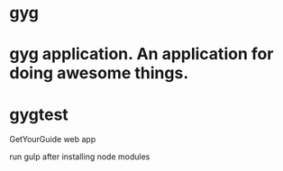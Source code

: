 
# gyg

gyg application. An application for doing awesome things.
=======
# gygtest
GetYourGuide web app


run gulp after installing node modules
